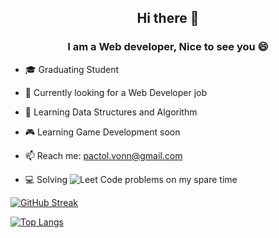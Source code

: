 <h2 align="center"> Hi there 👋 </h2>

<h3 align="center">I am a Web developer, Nice to see you 😄</h3>

- 🎓 Graduating Student
  
- 🔭 Currently looking for a Web Developer job
  
- 🌱 Learning Data Structures and Algorithm

- 🎮 Learning Game Development soon

- 📫 Reach me: pactol.vonn@gmail.com
  
- 💻 Solving ![Leet Code](https://leetcode.com/u/sharproyalz/) problems on my spare time



[![GitHub Streak](https://streak-stats.demolab.com/?user=sharproyalz&theme=dark&card_height=100)](https://git.io/streak-stats)

[![Top Langs](https://github-readme-stats.vercel.app/api/top-langs/?username=sharproyalz&hide=mustache,html&layout=compact)](https://github.com/anuraghazra/github-readme-stats)
